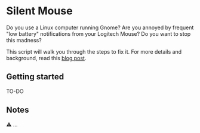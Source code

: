 # Silent Mouse

Do you use a Linux computer running Gnome? Are you annoyed by frequent "low battery" notifications from your Logitech Mouse? Do you want to stop this madness?

This script will walk you through the steps to fix it. For more details and background, read this [blog post](https://wrgms.com/disable-mouse-battery-low-spam-notification/).

## Getting started

TO-DO


## Notes

⚠️  ...
